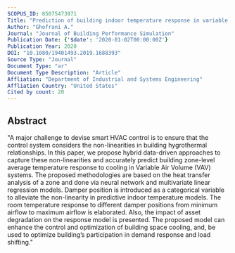 ```yaml
---
SCOPUS_ID: 85075473971
Title: "Prediction of building indoor temperature response in variable air volume systems"
Author: "Ghofrani A."
Journal: "Journal of Building Performance Simulation"
Publication Date: {'$date': '2020-01-02T00:00:00Z'}
Publication Year: 2020
DOI: "10.1080/19401493.2019.1688393"
Source Type: "Journal"
Document Type: "ar"
Document Type Description: "Article"
Affliation: "Department of Industrial and Systems Engineering"
Affliation Country: "United States"
Cited by count: 20
---
```


## Abstract
"A major challenge to devise smart HVAC control is to ensure that the control system considers the non-linearities in building hygrothermal relationships. In this paper, we propose hybrid data-driven approaches to capture these non-linearities and accurately predict building zone-level average temperature response to cooling in Variable Air Volume (VAV) systems. The proposed methodologies are based on the heat transfer analysis of a zone and done via neural network and multivariate linear regression models. Damper position is introduced as a categorical variable to alleviate the non-linearity in predictive indoor temperature models. The room temperature response to different damper positions from minimum airflow to maximum airflow is elaborated. Also, the impact of asset degradation on the response model is presented. The proposed model can enhance the control and optimization of building space cooling, and, be used to optimize building’s participation in demand response and load shifting."
